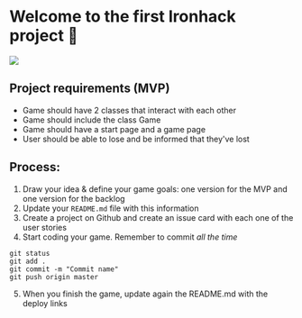# Welcome to the first Ironhack project 👾

<img src="https://thumbs.dreamstime.com/b/request-to-insert-coin-to-continue-playing-game-over-screen-bit-retro-style-high-glowing-aura-insert-coin-c-hi-glow-197649019.jpg">

## Project requirements (MVP)

- Game should have 2 classes that interact with each other
- Game should include the class Game
- Game should have a start page and a game page
- User should be able to lose and be informed that they've lost

## Process:

1. Draw your idea & define your game goals: one version for the MVP and one version for the backlog
2. Update your <code>README.md</code> file with this information
3. Create a project on Github and create an issue card with each one of the user stories
4. Start coding your game. Remember to commit <em>all the time</em>

```terminal
git status
git add .
git commit -m "Commit name"
git push origin master
```

5. When you finish the game, update again the README.md with the deploy links
